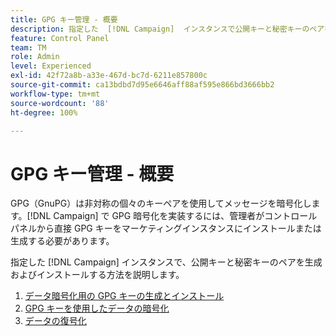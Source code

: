 ```yaml
---
title: GPG キー管理 - 概要
description: 指定した  [!DNL Campaign]  インスタンスで公開キーと秘密キーのペアを生成してインストールする方法を説明します。
feature: Control Panel
team: TM
role: Admin
level: Experienced
exl-id: 42f72a8b-a33e-467d-bc7d-6211e857800c
source-git-commit: ca13bdbd7d95e6646aff88af595e866bd3666bb2
workflow-type: tm+mt
source-wordcount: '88'
ht-degree: 100%

---
```


# GPG キー管理 - 概要

GPG（GnuPG）は非対称の個々のキーペアを使用してメッセージを暗号化します。[!DNL Campaign] で GPG 暗号化を実装するには、管理者がコントロールパネルから直接 GPG キーをマーケティングインスタンスにインストールまたは生成する必要があります。

指定した [!DNL Campaign] インスタンスで、公開キーと秘密キーのペアを生成およびインストールする方法を説明します。

1. [データ暗号化用の GPG キーの生成とインストール](./generate-and-install-gpg-keys.md)
2. [GPG キーを使用したデータの暗号化](./use-a-gpg-key-to-encrypt-data.md)
3. [データの復号化](./decrypt-data.md)
